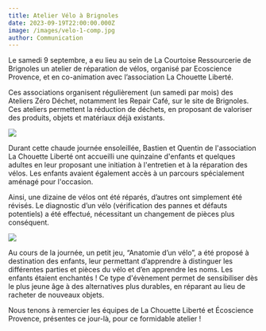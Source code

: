 ```yaml
---
title: Atelier Vélo à Brignoles
date: 2023-09-19T22:00:00.000Z
image: /images/velo-1-comp.jpg
author: Communication
---
```


Le samedi 9 septembre, a eu lieu au sein de La Courtoise Ressourcerie de Brignoles un atelier de réparation de vélos, organisé par Ecoscience Provence, et en co-animation avec l’association La Chouette Liberté. 

Ces associations organisent régulièrement (un samedi par mois) des Ateliers Zéro Déchet, notamment les Repair Café, sur le site de Brignoles. Ces ateliers permettent la réduction de déchets, en proposant de valoriser des produits, objets et matériaux déjà existants. 

![](/images/vélo.jpeg)

Durant cette chaude journée ensoleillée, Bastien et Quentin de l'association La Chouette Liberté ont accueilli une quinzaine d'enfants et quelques adultes en leur proposant une initiation à l'entretien et à la réparation des vélos. Les enfants avaient également accès à un parcours spécialement aménagé pour l'occasion.

Ainsi, une dizaine de vélos ont été réparés, d’autres ont simplement été révisés. Le diagnostic d’un vélo (vérification des pannes et défauts potentiels) a été effectué, nécessitant un changement de pièces plus conséquent.

![](/images/velo-comp.jpg)

Au cours de la journée, un petit jeu, “Anatomie d’un vélo”, a été proposé à destination des enfants, leur permettant d’apprendre à distinguer les différentes parties et pièces du vélo et d’en apprendre les noms. Les enfants étaient enchantés ! Ce type d'évènement permet de sensibiliser dès le plus jeune âge à des alternatives plus durables, en réparant au lieu de racheter de nouveaux objets.

Nous tenons à remercier les équipes de La Chouette Liberté et Écoscience Provence, présentes ce jour-là, pour ce formidable atelier !
